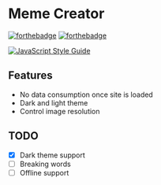 # Meme Creator

[![forthebadge](https://forthebadge.com/images/badges/kinda-sfw.svg)](https://forthebadge.com)
[![forthebadge](https://forthebadge.com/images/badges/powered-by-responsibility.svg)](https://forthebadge.com)

[![JavaScript Style Guide](https://cdn.rawgit.com/standard/standard/master/badge.svg)](https://github.com/standard/standard)

## Features

- No data consumption once site is loaded
- Dark and light theme
- Control image resolution 

## TODO

- [x] Dark theme support
- [ ] Breaking words
- [ ] Offline support
